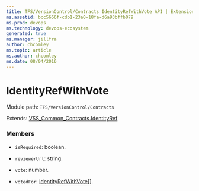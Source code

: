 ```yaml
---
title: TFS/VersionControl/Contracts IdentityRefWithVote API | Extensions for Azure DevOps Services
ms.assetid: bcc5666f-cdb1-23a0-18fa-d6a93bffb079
ms.prod: devops
ms.technology: devops-ecosystem
generated: true
ms.manager: jillfra
author: chcomley
ms.topic: article
ms.author: chcomley
ms.date: 08/04/2016
---
```


# IdentityRefWithVote

Module path: `TFS/VersionControl/Contracts`

Extends: [VSS_Common_Contracts.IdentityRef](../../../VSS/WebApi/Contracts/IdentityRef.md)

### Members

* `isRequired`: boolean. 

* `reviewerUrl`: string. 

* `vote`: number. 

* `votedFor`: [IdentityRefWithVote](../../../TFS/VersionControl/Contracts/IdentityRefWithVote.md)[]. 

